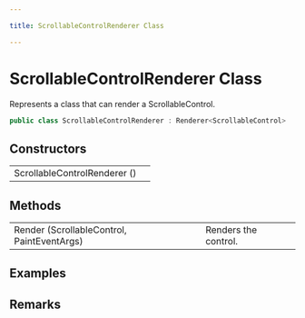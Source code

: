 ```yaml
---

title: ScrollableControlRenderer Class

---
```


# ScrollableControlRenderer Class

Represents a class that can render a ScrollableControl.

```csharp
public class ScrollableControlRenderer : Renderer<ScrollableControl> 
```

## Constructors

<table>
<tr><td>ScrollableControlRenderer ()</td><td></td></tr>
</table>

## Methods

<table>
<tr><td>Render (ScrollableControl, PaintEventArgs)</td><td>Renders the control.</td></tr>
</table>

<!-- Only change content below this line, anything above this line will be lost when regenerated. -->

## Examples

## Remarks

